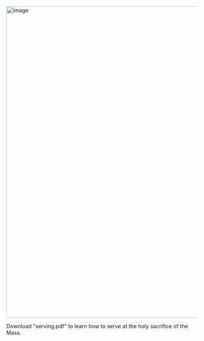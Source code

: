 <img width="899" height="818" alt="image" src="https://github.com/user-attachments/assets/3f3996ac-6357-44de-b1d5-8f4cb61f8fb9" />

Download "serving.pdf" to learn how to serve at the holy sacrifice of the Mass.
